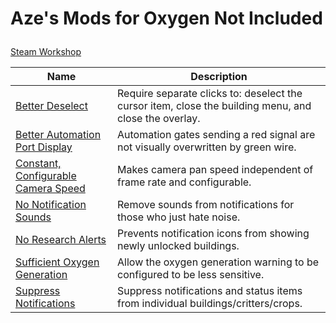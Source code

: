 # Aze's Mods for Oxygen Not Included</p>

[Steam Workshop](https://steamcommunity.com/profiles/76561198044590606/myworkshopfiles/?appid=457140)


|**Name**|**Description**|
|---|---|
|[Better Deselect](https://steamcommunity.com/sharedfiles/filedetails/?id=1870696175)|Require separate clicks to: deselect the cursor item, close the building menu, and close the overlay.|
|[Better Automation Port Display](https://steamcommunity.com/sharedfiles/filedetails/?id=1878896484)|Automation gates sending a red signal are not visually overwritten by green wire.|
|[Constant, Configurable Camera Speed](https://steamcommunity.com/sharedfiles/filedetails/?id=1845747605)|Makes camera pan speed independent of frame rate and configurable.|
|[No Notification Sounds](https://steamcommunity.com/sharedfiles/filedetails/?id=1882035088)|Remove sounds from notifications for those who just hate noise.|
|[No Research Alerts](https://steamcommunity.com/sharedfiles/filedetails/?id=1872885565)|Prevents notification icons from showing newly unlocked buildings.|
|[Sufficient Oxygen Generation](https://steamcommunity.com/sharedfiles/filedetails/?id=1887869179)|Allow the oxygen generation warning to be configured to be less sensitive.|
|[Suppress Notifications](https://steamcommunity.com/sharedfiles/filedetails/?id=1832319118)|Suppress notifications and status items from individual buildings/critters/crops.|
